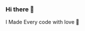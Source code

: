 ### Hi there 👋

<!--
**rohidtzz/rohidtzz** is a ✨ _special_ ✨ repository because its `README.md` (this file) appears on your GitHub profile.

Here are some ideas to get you started:

- 🔭 I’m currently working on Earth
- 🌱 I’m currently learning Laravel
- 👯 I’m looking to collaborate on Github
- 🤔 I’m looking for help with ReactJs
- 💬 Ask me about Web Tech
- 📫 How to reach me: @rohidtzz
- ⚡ Fun fact: I Like Elsya
--> I Made Every code with love 💌
